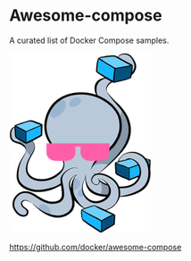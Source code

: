 # Awesome-compose

A curated list of Docker Compose samples.

![1](./assets/awesome-compose.jpg)


https://github.com/docker/awesome-compose


